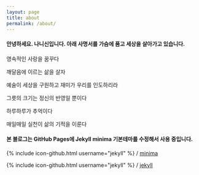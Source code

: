 ```yaml
---
layout: page
title: about
permalink: /about/
---
```


#### 안녕하세요. 나니신입니다. 아래 사명서를 가슴에 품고 세상을 살아가고 있습니다.

영속적인 사랑을 꿈꾸다

깨달음에 이르는 삶을 살자

예술이 세상을 구원하고 재미가 우리를 인도하리라

그릇의 크기는 정신의 반영일 뿐이다

하루하루가 추억이다

매일매일 실천이 삶의 기적을 이룬다


#### 본 블로그는 GitHub Pages에 Jekyll minima 기본테마를 수정해서 사용 중입니다.

{% include icon-github.html username="jekyll" %} /
[minima](https://github.com/jekyll/minima)

{% include icon-github.html username="jekyll" %} /
[jekyll](https://github.com/jekyll/jekyll)
